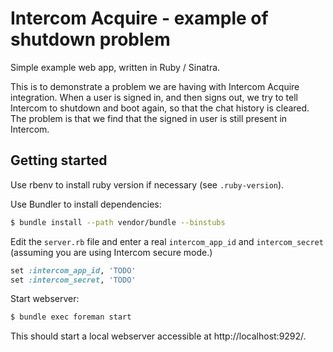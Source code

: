 Intercom Acquire - example of shutdown problem
==============================================

Simple example web app, written in Ruby / Sinatra.

This is to demonstrate a problem we are having with Intercom Acquire integration.  When a user is signed in, and then signs out, we try to tell Intercom to shutdown and boot again, so that the chat history is cleared.  The problem is that we find that the signed in user is still present in Intercom.


Getting started
---------------

Use rbenv to install ruby version if necessary (see `.ruby-version`).

Use Bundler to install dependencies:

```sh
$ bundle install --path vendor/bundle --binstubs
```

Edit the `server.rb` file and enter a real `intercom_app_id` and `intercom_secret` (assuming you are using Intercom secure mode.)

```ruby
set :intercom_app_id, 'TODO'
set :intercom_secret, 'TODO'
```

Start webserver:

```sh
$ bundle exec foreman start
```

This should start a local webserver accessible at http://localhost:9292/.
